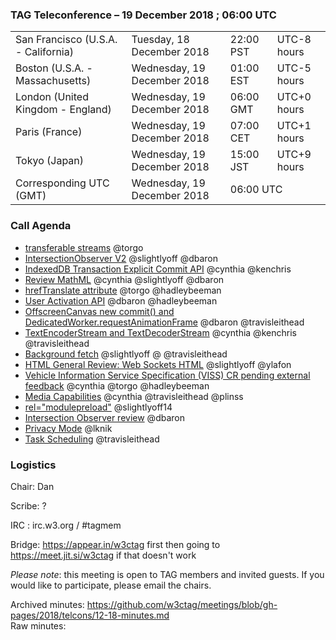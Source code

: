 ### TAG Teleconference – 19 December 2018 ; 06:00 UTC
<table>
<tr><td> San Francisco (U.S.A. - California) <td> Tuesday, 18 December 2018 <td> 22:00 PST <td> UTC-8 hours
<tr><td> Boston (U.S.A. - Massachusetts) <td> Wednesday, 19 December 2018 <td> 01:00 EST <td> UTC-5 hours
<tr><td> London (United Kingdom - England) <td> Wednesday, 19 December 2018 <td> 06:00 GMT <td> UTC+0 hours
<tr><td> Paris (France) <td> Wednesday, 19 December 2018 <td> 07:00 CET <td> UTC+1 hours
<tr><td> Tokyo (Japan) <td> Wednesday, 19 December 2018 <td> 15:00 JST <td> UTC+9 hours
<tr><td> Corresponding UTC (GMT) <td> Wednesday, 19 December 2018 <td colspan=2> 06:00 UTC
</table>

### Call Agenda

* [transferable streams](https://github.com/w3ctag/design-reviews/issues/#332) @torgo
* [IntersectionObserver V2](https://github.com/w3ctag/design-reviews/issues/#328) @slightlyoff @dbaron
* [IndexedDB Transaction Explicit Commit API](https://github.com/w3ctag/design-reviews/issues/#316) @cynthia @kenchris
* [Review MathML](https://github.com/w3ctag/design-reviews/issues/#313) @cynthia @slightlyoff @dbaron
* [hrefTranslate attribute](https://github.com/w3ctag/design-reviews/issues/#301) @torgo @hadleybeeman
* [User Activation API](https://github.com/w3ctag/design-reviews/issues/#300) @dbaron @hadleybeeman
* [OffscreenCanvas new commit() and DedicatedWorker.requestAnimationFrame](https://github.com/w3ctag/design-reviews/issues/#288)  @dbaron @travisleithead
* [TextEncoderStream and TextDecoderStream](https://github.com/w3ctag/design-reviews/issues/#282) @cynthia @kenchris @travisleithead
* [Background fetch](https://github.com/w3ctag/design-reviews/issues/#279) @slightlyoff @ @travisleithead
* [HTML General Review: Web Sockets HTML](https://github.com/w3ctag/design-reviews/issues/#268) @slightlyoff @ylafon
* [Vehicle Information Service Specification (VISS) CR pending external feedback](https://github.com/w3ctag/design-reviews/issues/#234) @cynthia @torgo @hadleybeeman
* [Media Capabilities](https://github.com/w3ctag/design-reviews/issues/#218) @cynthia @travisleithead @plinss
* [<link> rel="modulepreload"](https://github.com/w3ctag/design-reviews/issues/#213) @slightlyoff14
* [Intersection Observer review](https://github.com/w3ctag/design-reviews/issues/#197) @dbaron
* [Privacy Mode](https://github.com/w3ctag/design-reviews/issues/#101) @lknik
* [Task Scheduling](https://github.com/w3ctag/design-reviews/issues/#72) @travisleithead

### Logistics

Chair: Dan

Scribe: ?

IRC : irc.w3.org / #tagmem

Bridge: https://appear.in/w3ctag first then going to https://meet.jit.si/w3ctag if that doesn't work

*Please note*: this meeting is open to TAG members and invited guests. If you would like to participate, please email the chairs.

Archived minutes: https://github.com/w3ctag/meetings/blob/gh-pages/2018/telcons/12-18-minutes.md  
Raw minutes: 
